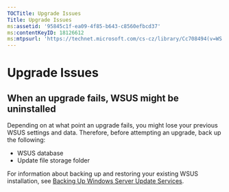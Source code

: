 ```yaml
---
TOCTitle: Upgrade Issues
Title: Upgrade Issues
ms:assetid: '95845c1f-ea09-4f85-b643-c8560efbcd37'
ms:contentKeyID: 18126612
ms:mtpsurl: 'https://technet.microsoft.com/cs-cz/library/Cc708494(v=WS.10)'
---
```


Upgrade Issues
==============

When an upgrade fails, WSUS might be uninstalled
------------------------------------------------

Depending on at what point an upgrade fails, you might lose your previous WSUS settings and data. Therefore, before attempting an upgrade, back up the following:

-   WSUS database
-   Update file storage folder

For information about backing up and restoring your existing WSUS installation, see [Backing Up Windows Server Update Services](https://technet.microsoft.com/c0f1a661-eb48-4156-81a2-267d846f844f).
